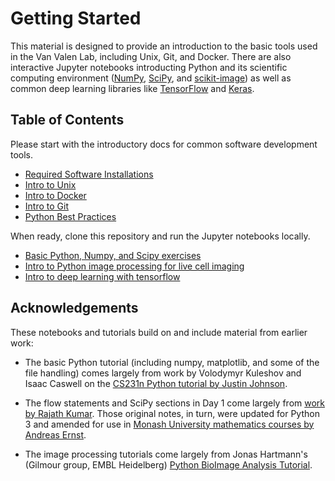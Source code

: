 # Getting Started

This material is designed to provide an introduction to the basic tools used in the Van Valen Lab, including Unix, Git, and Docker. There are also interactive Jupyter notebooks introducting Python and its scientific computing environment ([NumPy](https://www.numpy.org/), [SciPy](https://www.scipy.org/), and [scikit-image](https://scikit-image.org/)) as well as common deep learning libraries like [TensorFlow](https://www.tensorflow.org/) and [Keras](https://www.tensorflow.org/guide/keras).

## Table of Contents

Please start with the introductory docs for common software development tools.

* [Required Software Installations](./intro_docs/Installs.md)
* [Intro to Unix](./intro_docs/Unix.md)
* [Intro to Docker](./intro_docs/Docker.md)
* [Intro to Git](./intro_docs/Git.md)
* [Python Best Practices](./intro_docs/Python-Style-Guide.md)

When ready, clone this repository and run the Jupyter notebooks locally.

* [Basic Python, Numpy, and Scipy exercises](./Python-101.ipynb)
* [Intro to Python image processing for live cell imaging](./Image-Processing.ipynb)
* [Intro to deep learning with tensorflow](./Neural-Networks.ipynb)


## Acknowledgements
These notebooks and tutorials build on and include material from earlier work:

* The basic Python tutorial (including numpy, matplotlib, and some of the file handling) comes largely from work by Volodymyr Kuleshov and Isaac Caswell on the [CS231n Python tutorial by Justin Johnson](http://cs231n.github.io/python-numpy-tutorial/).

* The flow statements and SciPy sections in Day 1 come largely from [work by Rajath Kumar](https://github.com/rajathkumarmp/Python-Lectures). Those original notes, in turn, were updated for Python 3 and amended for use in [Monash University mathematics courses by Andreas Ernst](https://gitlab.erc.monash.edu.au/andrease/Python4Maths/tree/master).

* The image processing tutorials come largely from Jonas Hartmann's (Gilmour group, EMBL Heidelberg) [Python BioImage Analysis Tutorial](https://github.com/WhoIsJack/python-bioimage-analysis-tutorial).

